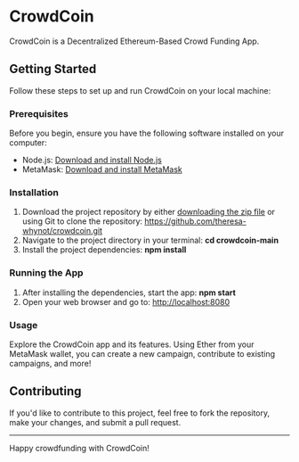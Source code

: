 # CrowdCoin

CrowdCoin is a Decentralized Ethereum-Based Crowd Funding App.

## Getting Started

Follow these steps to set up and run CrowdCoin on your local machine:

### Prerequisites

Before you begin, ensure you have the following software installed on your computer:

- Node.js: [Download and install Node.js](https://nodejs.org/)
- MetaMask: [Download and install MetaMask](https://metamask.io/download/)

### Installation

1. Download the project repository by either [downloading the zip file](https://github.com/theresa-whynot/crowdcoin/archive/main.zip) or using Git to clone the repository: https://github.com/theresa-whynot/crowdcoin.git
2. Navigate to the project directory in your terminal: **cd crowdcoin-main**
3. Install the project dependencies: **npm install**
   
### Running the App

1. After installing the dependencies, start the app: **npm start**
2. Open your web browser and go to: [http://localhost:8080](http://localhost:8080)

### Usage

Explore the CrowdCoin app and its features. Using Ether from your MetaMask wallet, you can create a new campaign, contribute to existing campaigns, and more!

## Contributing

If you'd like to contribute to this project, feel free to fork the repository, make your changes, and submit a pull request.

---

Happy crowdfunding with CrowdCoin!
